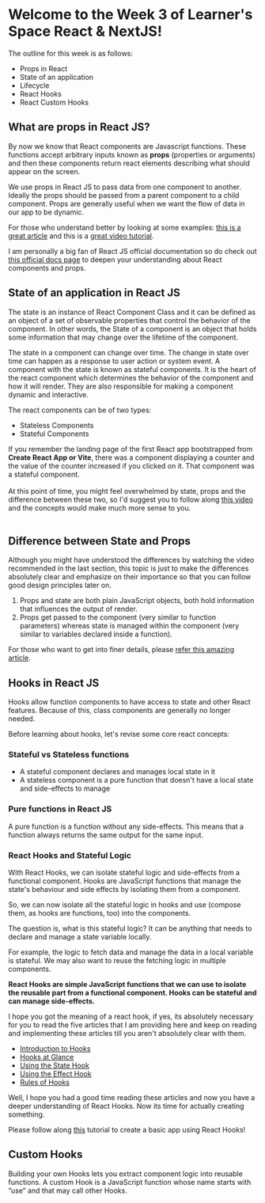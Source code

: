 # Welcome to the Week 3 of Learner's Space React & NextJS!

The outline for this week is as follows:

<ul>
<li>Props in React</li>
<li> State of an application </li>
<li> Lifecycle </li>
<li> React Hooks </li>
<li> React Custom Hooks </li>
</ul>

## What are props in React JS?

By now we know that React components are Javascript functions. These functions accept arbitrary inputs known as <b>props</b> (properties or arguments) and then these components return react elements describing what should appear on the screen.

We use props in React JS to pass data from one component to another. Ideally the props should be passed from a parent component to a child component. Props are generally useful when we want the flow of data in our app to be dynamic.

For those who understand better by looking at some examples: <a href = "https://www.freecodecamp.org/news/how-to-use-props-in-react/"> this is a great article</a> and this is a <a href = "https://www.youtube.com/watch?v=m7OWXtbiXX8&ab_channel=Codevolution"> great video tutorial</a>.

I am personally a big fan of React JS official documentation so do check out <a href = "https://reactjs.org/docs/components-and-props.html">this official docs page</a> to deepen your understanding about React components and props.

## State of an application in React JS

The state is an instance of React Component Class and it can be defined as an object of a set of observable properties that control the behavior of the component. In other words, the State of a component is an object that holds some information that may change over the lifetime of the component.

The state in a component can change over time. The change in state over time can happen as a response to user action or system event. A component with the state is known as stateful components. It is the heart of the react component which determines the behavior of the component and how it will render. They are also responsible for making a component dynamic and interactive.

The react components can be of two types:

<ul>
<li>Stateless Components</li>
<li>Stateful Components</li>
</ul>
If you remember the landing page of the first React app bootstrapped from <b>Create React App or Vite</b>, there was a component displaying a counter and the value of the counter increased if you clicked on it. That component was a stateful component.
<br></br>
At this point of time, you might feel overwhelmed by state, props and the difference between these two, so I'd suggest you to follow along <a href = "https://www.youtube.com/watch?v=dMH1_YtUTSQ&ab_channel=DevEd">this video </a> and the concepts would make much more sense to you.
<br></br>

## Difference between State and Props

Although you might have understood the differences by watching the video recommended in the last section, this topic is just to make the differences absolutely clear and emphasize on their importance so that you can follow good design principles later on.

<ol>
<li>Props and state are both plain JavaScript objects, both hold information that influences the output of render.</li>
<li>Props get passed to the component (very similar to function parameters) whereas state is managed within the component (very similar to variables declared inside a function).</li>
</ol>

For those who want to get into finer details, please <a href= "https://github.com/uberVU/react-guide/blob/master/props-vs-state.md"> refer this amazing article</a>.

## Hooks in React JS

Hooks allow function components to have access to state and other React features. Because of this, class components are generally no longer needed.

Before learning about hooks, let's revise some core react concepts:

### Stateful vs Stateless functions

<ul>
<li>A stateful component declares and manages local state in it</li>
<li>A stateless component is a pure function that doesn't have a local state and side-effects to manage</li>
</ul>

### Pure functions in React JS

A pure function is a function without any side-effects. This means that a function always returns the same output for the same input.

### React Hooks and Stateful Logic

With React Hooks, we can isolate stateful logic and side-effects from a functional component. Hooks are JavaScript functions that manage the state's behaviour and side effects by isolating them from a component.

So, we can now isolate all the stateful logic in hooks and use (compose them, as hooks are functions, too) into the components.

The question is, what is this stateful logic? It can be anything that needs to declare and manage a state variable locally.

For example, the logic to fetch data and manage the data in a local variable is stateful. We may also want to reuse the fetching logic in multiple components.

<b>React Hooks are simple JavaScript functions that we can use to isolate the reusable part from a functional component. Hooks can be stateful and can manage side-effects.</b>

I hope you got the meaning of a react hook, if yes, its absolutely necessary for you to read the five articles that I am providing here and keep on reading and implementing these articles till you aren't absolutely clear with them.

<ul>
<li><a href = "https://reactjs.org/docs/hooks-intro.html"> Introduction to Hooks</a></li>
<li><a href = "https://reactjs.org/docs/hooks-overview.html">Hooks at Glance</a></li>
<li><a href = "https://reactjs.org/docs/hooks-state.html">Using the State Hook</a></li>
<li><a href = "https://reactjs.org/docs/hooks-effect.html">Using the Effect Hook</a></li>
<li><a href = "https://reactjs.org/docs/hooks-rules.html">Rules of Hooks</a></li>
</ul>

Well, I hope you had a good time reading these articles and now you have a deeper understanding of React Hooks. Now its time for actually creating something.

Please follow along <a href = "https://www.youtube.com/watch?v=_N6LQd6Y2UY&ab_channel=ChrisBlakely">this</a> tutorial to create a basic app using React Hooks!

## Custom Hooks

Building your own Hooks lets you extract component logic into reusable functions. A custom Hook is a JavaScript function whose name starts with ”use” and that may call other Hooks.

